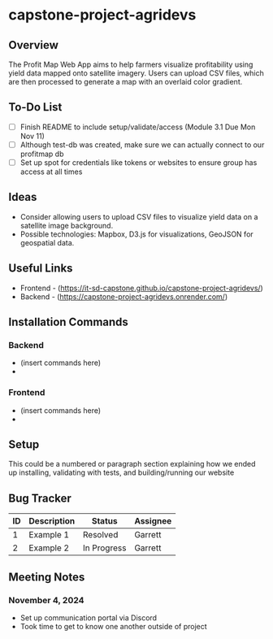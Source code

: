 # capstone-project-agridevs
## Overview
The Profit Map Web App aims to help farmers visualize profitability using yield data mapped onto satellite imagery. 
Users can upload CSV files, which are then processed to generate a map with an overlaid color gradient.

## To-Do List
- [ ] Finish README to include setup/validate/access (Module 3.1 Due Mon Nov 11)
- [ ] Although test-db was created, make sure we can actually connect to our profitmap db
- [ ] Set up spot for credentials like tokens or websites to ensure group has access at all times

## Ideas
- Consider allowing users to upload CSV files to visualize yield data on a satellite image background.
- Possible technologies: Mapbox, D3.js for visualizations, GeoJSON for geospatial data.

## Useful Links
- Frontend - (https://it-sd-capstone.github.io/capstone-project-agridevs/)
- Backend - (https://capstone-project-agridevs.onrender.com/)

## Installation Commands
### Backend
- (insert commands here)
- 

### Frontend
- (insert commands here)
-

## Setup
This could be a numbered or paragraph section explaining how we ended up installing, validating with tests, and
building/running our website

## Bug Tracker
| ID  | Description | Status      | Assignee |
| --- |-------------|-------------|----------|
| 1   | Example 1   | Resolved    | Garrett  |
| 2   | Example 2   | In Progress | Garrett  |

## Meeting Notes
### November 4, 2024
- Set up communication portal via Discord
- Took time to get to know one another outside of project